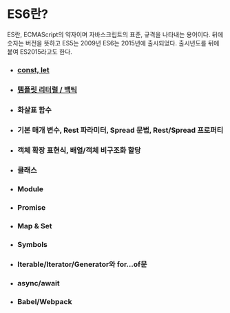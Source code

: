 # ES6란?
ES란, ECMAScript의 약자이며 자바스크립트의 표준, 규격을 나타내는 용어이다.
뒤에 숫자는 버전을 뜻하고 ES5는 2009년 ES6는 2015년에 출시되었다.
출시년도를 뒤에 붙여 ES2015라고도 한다.

* ### [const, let](https://github.com/ababbb1/TIL/blob/main/ES6/const%2Clet.md)
* ### [템플릿 리터럴 / 백틱](https://github.com/ababbb1/TIL/blob/main/ES6/%ED%85%9C%ED%94%8C%EB%A6%BF%20%EB%A6%AC%ED%84%B0%EB%9F%B4.md)
* ### 화살표 함수
* ### 기본 매개 변수, Rest 파라미터, Spread 문법, Rest/Spread 프로퍼티
* ### 객체 확장 표현식, 배열/객체 비구조화 할당
* ### 클래스
* ### Module
* ### Promise
* ### Map & Set
* ### Symbols
* ### Iterable/Iterator/Generator와 for...of문
* ### async/await
* ### Babel/Webpack

